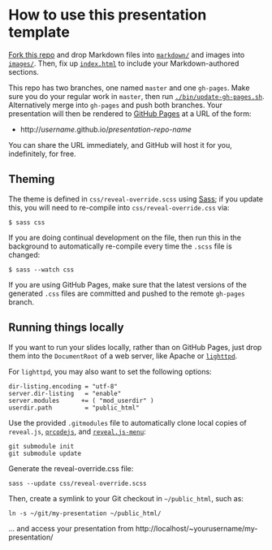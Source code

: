 # How to use this presentation template

[Fork this repo](https://github.com/aspiers/presentation-template/fork) and
drop Markdown files into [`markdown/`](markdown) and images
into [`images/`](images). Then, fix up [`index.html`](index.html) to
include your Markdown-authored sections.

This repo has two branches, one named `master` and one
`gh-pages`. Make sure you do your regular work in `master`, then run
[`./bin/update-gh-pages.sh`](bin/update-gh-pages.sh).  Alternatively
merge into `gh-pages` and push both branches. Your presentation will
then be rendered to [GitHub Pages](https://pages.github.com/) at a URL
of the form:

- http://*username*.github.io/*presentation-repo-name*

You can share the URL immediately, and GitHub will host it for you,
indefinitely, for free.

## Theming

The theme is defined in `css/reveal-override.scss` using
[Sass](http://sass-lang.com/); if you update this, you will need to
re-compile into `css/reveal-override.css` via:

    $ sass css

If you are doing continual development on the file, then run this in
the background to automatically re-compile every time the `.scss` file
is changed:

    $ sass --watch css

If you are using GitHub Pages, make sure that the latest versions of
the generated `.css` files are committed and pushed to the remote
`gh-pages` branch.

## Running things locally

If you want to run your slides locally, rather than on GitHub Pages,
just drop them into the `DocumentRoot` of a web server, like Apache or
[`lighttpd`](https://www.lighttpd.net/).

For `lighttpd`, you may also want to set the following options:

    dir-listing.encoding = "utf-8"
    server.dir-listing   = "enable"
    server.modules      += ( "mod_userdir" )
    userdir.path         = "public_html"

Use the provided `.gitmodules` file to automatically clone local
copies of `reveal.js`,
[`qrcodejs`](https://davidshimjs.github.io/qrcodejs/), and
[`reveal.js-menu`](https://github.com/denehyg/reveal.js-menu):

    git submodule init
    git submodule update

Generate the reveal-override.css file:

    sass --update css/reveal-override.scss

Then, create a symlink to your Git checkout in `~/public_html`, such as:

    ln -s ~/git/my-presentation ~/public_html/

... and access your presentation from
http://localhost/~yourusername/my-presentation/
